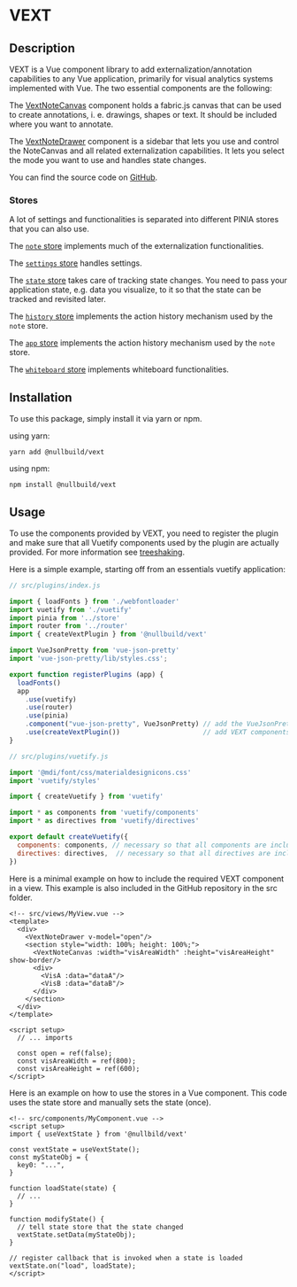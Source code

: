 # VEXT

## Description

VEXT is a Vue component library to add externalization/annotation capabilities to any Vue application,
primarily for visual analytics systems implemented with Vue. The two essential components are the following:

The [VextNoteCanvas](/src/components/VextNoteCanvas) component holds a fabric.js canvas that can be used to create annotations, i. e. drawings, shapes or text. It should be included where you want to annotate.

The [VextNoteDrawer](/src/components/VextNoteDrawer) component is a sidebar that lets you use and control the NoteCanvas and all related externalization capabilities. It lets you select the mode you want to use and handles state changes.

You can find the source code on [GitHub](https://github.com/ArielMant0/vext).

### Stores

A lot of settings and functionalities is separated into different PINIA stores that you can also use.

The [`note` store](/stores/note) implements much of the externalization functionalities.

The [`settings` store](/stores/settings) handles settings.

The [`state` store](/stores/state) takes care of tracking state changes. You need to pass your application state, e.g. data you visualize, to it so that the state can be tracked and revisited later.

The [`history` store](/stores/history) implements the action history mechanism used by the `note` store.

The [`app` store](/stores/app) implements the action history mechanism used by the `note` store.

The [`whiteboard` store](/stores/whiteboard) implements whiteboard functionalities.

## Installation

To use this package, simply install it via yarn or npm.

using yarn:
```shell
yarn add @nullbuild/vext
```

using npm:
```shell
npm install @nullbuild/vext
```

## Usage

To use the components provided by VEXT, you need to register the plugin and make
sure that all Vuetify components used by the plugin are actually provided.
For more information see [treeshaking](https://vuetifyjs.com/en/features/treeshaking/).

Here is a simple example, starting off from an essentials vuetify application:

```javascript
// src/plugins/index.js

import { loadFonts } from './webfontloader'
import vuetify from './vuetify'
import pinia from '../store'
import router from '../router'
import { createVextPlugin } from '@nullbuild/vext'

import VueJsonPretty from 'vue-json-pretty'
import 'vue-json-pretty/lib/styles.css';

export function registerPlugins (app) {
  loadFonts()
  app
    .use(vuetify)
    .use(router)
    .use(pinia)
    .component("vue-json-pretty", VueJsonPretty) // add the VueJsonPretty component
    .use(createVextPlugin())                     // add VEXT components
}

```

```javascript
// src/plugins/vuetify.js

import '@mdi/font/css/materialdesignicons.css'
import 'vuetify/styles'

import { createVuetify } from 'vuetify'

import * as components from 'vuetify/components'
import * as directives from 'vuetify/directives'

export default createVuetify({
  components: components, // necessary so that all components are included
  directives: directives,  // necessary so that all directives are included
})

```

Here is a minimal example on how to include the required VEXT component in a view. This example is also included in the GitHub repository in the src folder.

```Vue
<!-- src/views/MyView.vue -->
<template>
  <div>
    <VextNoteDrawer v-model="open"/>
    <section style="width: 100%; height: 100%;">
      <VextNoteCanvas :width="visAreaWidth" :height="visAreaHeight" show-border/>
      <div>
        <VisA :data="dataA"/>
        <VisB :data="dataB"/>
      </div>
    </section>
  </div>
</template>

<script setup>
  // ... imports

  const open = ref(false);
  const visAreaWidth = ref(800);
  const visAreaHeight = ref(600);
</script>
```

Here is an example on how to use the stores in a Vue component.
This code uses the state store and manually sets the state (once).

```Vue
<!-- src/components/MyComponent.vue -->
<script setup>
import { useVextState } from '@nullbild/vext'

const vextState = useVextState();
const myStateObj = {
  key0: "...",
}

function loadState(state) {
  // ...
}

function modifyState() {
  // tell state store that the state changed
  vextState.setData(myStateObj);
}

// register callback that is invoked when a state is loaded
vextState.on("load", loadState);
</script>
```
